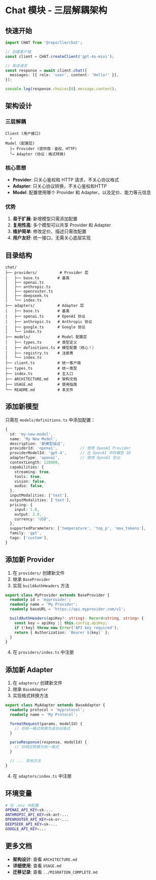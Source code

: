 # Chat 模块 - 三层解耦架构

## 快速开始

```typescript
import CHAT from '@repo/llm/chat';

// 创建客户端
const client = CHAT.createClient('gpt-4o-mini');

// 发送请求
const response = await client.chat({
  messages: [{ role: 'user', content: 'Hello!' }],
});

console.log(response.choices[0].message.content);
```

## 架构设计

### 三层解耦

```
Client (用户接口)
  ↓
Model (配置层)
  ├→ Provider (提供商：鉴权、HTTP)
  └→ Adapter (协议：格式转换)
```

### 核心思想

- **Provider**: 只关心鉴权和 HTTP 请求，不关心协议格式
- **Adapter**: 只关心协议转换，不关心鉴权和HTTP
- **Model**: 配置使用哪个 Provider 和 Adapter，以及定价、能力等元信息

### 优势

1. **易于扩展**: 新增模型只需添加配置
2. **复用性高**: 多个模型可以共享 Provider 和 Adapter
3. **维护简单**: 修改定价、描述只需改配置
4. **用户友好**: 统一接口，无需关心底层实现

## 目录结构

```
chat/
├── providers/          # Provider 层
│   ├── base.ts        # 基类
│   ├── openai.ts
│   ├── anthropic.ts
│   ├── openrouter.ts
│   ├── deepseek.ts
│   └── index.ts
├── adapters/          # Adapter 层
│   ├── base.ts        # 基类
│   ├── openai.ts      # OpenAI 协议
│   ├── anthropic.ts   # Anthropic 协议
│   ├── google.ts      # Google 协议
│   └── index.ts
├── models/            # Model 配置层
│   ├── types.ts       # 类型定义
│   ├── definitions.ts # 模型配置（核心！）
│   ├── registry.ts    # 注册表
│   └── index.ts
├── client.ts          # 统一客户端
├── types.ts           # 统一类型
├── index.ts           # 主入口
├── ARCHITECTURE.md    # 架构文档
├── USAGE.md           # 使用指南
└── README.md          # 本文件
```

## 添加新模型

只需在 `models/definitions.ts` 中添加配置：

```typescript
{
  id: 'my-new-model',
  name: 'My New Model',
  description: '新模型描述',
  providerId: 'openai',          // 使用 OpenAI Provider
  providerModelId: 'gpt-4',      // 在 OpenAI 中的模型 ID
  adapterType: 'openai',         // 使用 OpenAI 协议
  contextLength: 128000,
  capabilities: {
    streaming: true,
    tools: true,
    vision: false,
    audio: false,
  },
  inputModalities: ['text'],
  outputModalities: ['text'],
  pricing: {
    input: 1.0,
    output: 2.0,
    currency: 'USD',
  },
  supportedParameters: ['temperature', 'top_p', 'max_tokens'],
  family: 'gpt',
  tags: ['custom'],
}
```

## 添加新 Provider

1. 在 `providers/` 创建新文件
2. 继承 `BaseProvider`
3. 实现 `buildAuthHeaders` 方法

```typescript
export class MyProvider extends BaseProvider {
  readonly id = 'myprovider';
  readonly name = 'My Provider';
  readonly baseURL = 'https://api.myprovider.com/v1';

  buildAuthHeaders(apiKey?: string): Record<string, string> {
    const key = apiKey || this.config.apiKey;
    if (!key) throw new Error('API key required');
    return { Authorization: `Bearer ${key}` };
  }
}
```

4. 在 `providers/index.ts` 中注册

## 添加新 Adapter

1. 在 `adapters/` 创建新文件
2. 继承 `BaseAdapter`
3. 实现格式转换方法

```typescript
export class MyAdapter extends BaseAdapter {
  readonly protocol = 'myprotocol';
  readonly name = 'My Protocol';

  formatRequest(params, modelId) {
    // 将统一格式转换为该协议格式
  }

  parseResponse(response, modelId) {
    // 将响应转换为统一格式
  }

  // ... 其他方法
}
```

4. 在 `adapters/index.ts` 中注册

## 环境变量

```bash
# 在 .env 中配置
OPENAI_API_KEY=sk-...
ANTHROPIC_API_KEY=sk-ant-...
OPENROUTER_API_KEY=sk-or-...
DEEPSEEK_API_KEY=sk-...
GOOGLE_API_KEY=...
```

## 更多文档

- **架构设计**: 查看 `ARCHITECTURE.md`
- **详细使用**: 查看 `USAGE.md`
- **迁移记录**: 查看 `../MIGRATION_COMPLETE.md`

